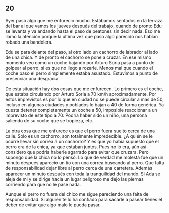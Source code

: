 ## 20

Ayer pasó algo que me enfureció mucho. Estábamos sentados en la terraza del bar
al que vamos los jueves después del trabajo, cuando de pronto Edu se levanta y
va andando hasta el paso de peatones sin decir nada. Eso me llamo la atención
porque la última vez que paso algo parecido nos habían robado una bandolera.

Edu se para delante del paso, al otro lado un cachorro de labrador al lado de
una chica. Y de pronto el cachorro se pone a cruzar. En ese mismo momento veo
como un coche bajando por Arturo Soria pasa a punto de golpear al perro, si es
que no llego a rozarle. Menos mal que cuando el coche paso el perro simplemente
estaba asustado. Estuvimos a punto de presenciar una desgracia.

De esta situación hay dos cosas que me enfurecen. Lo primero es el coche, que
estaba circulando por Arturo Soria a 70 km/h aproximadamente. Por estos
imprevistos es por lo que en ciudad no se puede circular a mas de 50, incluso
en algunas ciudades y poblados lo bajan a 40 de forma genérica. Ya cuesta
detener completamente un coche a 50, imposible reaccionar a un imprevisto de
este tipo a 70. Podría haber sido un niño, una persona saliendo de su coche que
se tropieza, etc.

La otra cosa que me enfurece es que el perro fuera suelto cerca de una calle.
Solo es un cachorro, son totalmente impredecible. ¿A quién se le ocurre llevar
sin correa a un cachorro? Y es que yo había supuesto que el perro era de la
chica, ya que estaban juntos. Pues no lo era, aún así considero que podría
haberle agarrado para evitar que cruzara. Pero supongo que la chica no lo
pensó. Lo que de verdad me molesta fue que un minuto después apareció un tío
con una correa buscando al perro. Que falta de responsabilidad dejar libre al
perro cerca de una carretera. Además aparecer un minuto después con toda la
tranquilidad del mundo. Si Ada se aleja de mi y se dirige hacia un lugar
peligroso me dejo las piernas corriendo para que no le pase nada.

Aunque el perro no fuera del chico me sigue pareciendo una falta de
responsabilidad. Si alguien te lo ha confiado para sacarle a pasear tienes el
deber de evitar que algo malo le pueda pasar.
